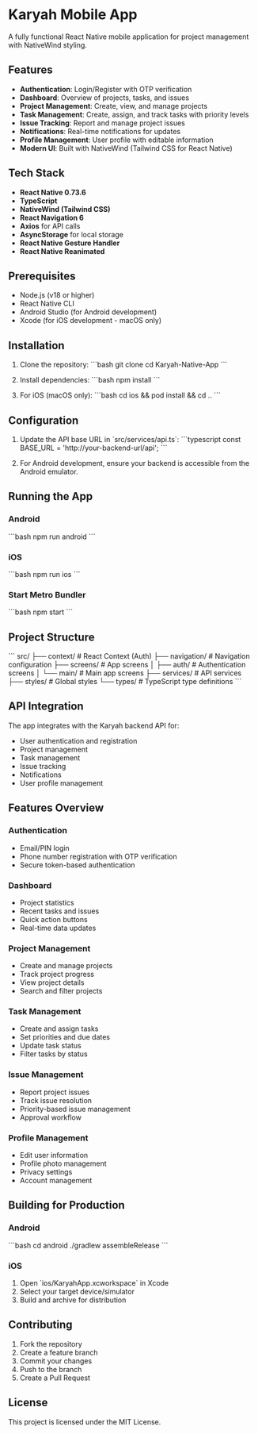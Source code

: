 # Karyah Mobile App

A fully functional React Native mobile application for project management with NativeWind styling.

## Features

- **Authentication**: Login/Register with OTP verification
- **Dashboard**: Overview of projects, tasks, and issues
- **Project Management**: Create, view, and manage projects
- **Task Management**: Create, assign, and track tasks with priority levels
- **Issue Tracking**: Report and manage project issues
- **Notifications**: Real-time notifications for updates
- **Profile Management**: User profile with editable information
- **Modern UI**: Built with NativeWind (Tailwind CSS for React Native)

## Tech Stack

- **React Native 0.73.6**
- **TypeScript**
- **NativeWind (Tailwind CSS)**
- **React Navigation 6**
- **Axios** for API calls
- **AsyncStorage** for local storage
- **React Native Gesture Handler**
- **React Native Reanimated**

## Prerequisites

- Node.js (v18 or higher)
- React Native CLI
- Android Studio (for Android development)
- Xcode (for iOS development - macOS only)

## Installation

1. Clone the repository:
\`\`\`bash
git clone <repository-url>
cd Karyah-Native-App
\`\`\`

2. Install dependencies:
\`\`\`bash
npm install
\`\`\`

3. For iOS (macOS only):
\`\`\`bash
cd ios && pod install && cd ..
\`\`\`

## Configuration

1. Update the API base URL in \`src/services/api.ts\`:
\`\`\`typescript
const BASE_URL = 'http://your-backend-url/api';
\`\`\`

2. For Android development, ensure your backend is accessible from the Android emulator.

## Running the App

### Android
\`\`\`bash
npm run android
\`\`\`

### iOS
\`\`\`bash
npm run ios
\`\`\`

### Start Metro Bundler
\`\`\`bash
npm start
\`\`\`

## Project Structure

\`\`\`
src/
├── context/          # React Context (Auth)
├── navigation/       # Navigation configuration
├── screens/          # App screens
│   ├── auth/        # Authentication screens
│   └── main/        # Main app screens
├── services/        # API services
├── styles/          # Global styles
└── types/           # TypeScript type definitions
\`\`\`

## API Integration

The app integrates with the Karyah backend API for:
- User authentication and registration
- Project management
- Task management
- Issue tracking
- Notifications
- User profile management

## Features Overview

### Authentication
- Email/PIN login
- Phone number registration with OTP verification
- Secure token-based authentication

### Dashboard
- Project statistics
- Recent tasks and issues
- Quick action buttons
- Real-time data updates

### Project Management
- Create and manage projects
- Track project progress
- View project details
- Search and filter projects

### Task Management
- Create and assign tasks
- Set priorities and due dates
- Update task status
- Filter tasks by status

### Issue Management
- Report project issues
- Track issue resolution
- Priority-based issue management
- Approval workflow

### Profile Management
- Edit user information
- Profile photo management
- Privacy settings
- Account management

## Building for Production

### Android
\`\`\`bash
cd android
./gradlew assembleRelease
\`\`\`

### iOS
1. Open \`ios/KaryahApp.xcworkspace\` in Xcode
2. Select your target device/simulator
3. Build and archive for distribution

## Contributing

1. Fork the repository
2. Create a feature branch
3. Commit your changes
4. Push to the branch
5. Create a Pull Request

## License

This project is licensed under the MIT License.